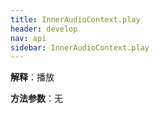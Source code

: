 ```yaml
---
title: InnerAudioContext.play
header: develop
nav: api
sidebar: InnerAudioContext.play
---
```




**解释**：播放

**方法参数**：无

